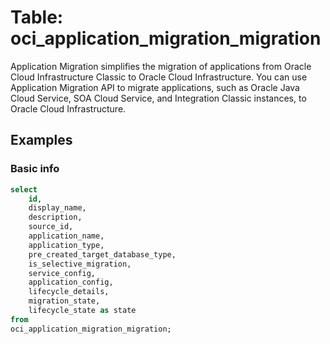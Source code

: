 # Table: oci_application_migration_migration

Application Migration simplifies the migration of applications from Oracle Cloud Infrastructure Classic to Oracle Cloud Infrastructure. You can use Application Migration API to migrate applications, such as Oracle Java Cloud Service, SOA Cloud Service, and Integration Classic instances, to Oracle Cloud Infrastructure.

## Examples

### Basic info

```sql
select
    id,
    display_name,
    description,
    source_id,
    application_name,
    application_type,
    pre_created_target_database_type,
    is_selective_migration,
    service_config,
    application_config,
    lifecycle_details,
    migration_state,
    lifecycle_state as state
from
oci_application_migration_migration;
```